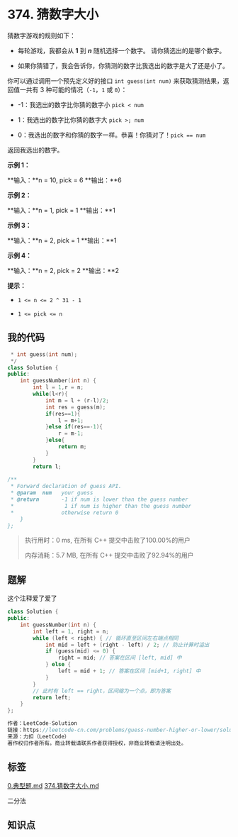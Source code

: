 # 374. 猜数字大小
猜数字游戏的规则如下：


- 每轮游戏，我都会从 **1** 到 <em>**n**</em> 随机选择一个数字。 请你猜选出的是哪个数字。

- 如果你猜错了，我会告诉你，你猜测的数字比我选出的数字是大了还是小了。


你可以通过调用一个预先定义好的接口 `int guess(int num)` 来获取猜测结果，返回值一共有 3 种可能的情况（`-1`，`1` 或 `0`）：


- -1：我选出的数字比你猜的数字小 `pick < num`

- 1：我选出的数字比你猜的数字大 `pick >; num`

- 0：我选出的数字和你猜的数字一样。恭喜！你猜对了！`pick == num`


返回我选出的数字。

 

**示例 1：**

**输入：**n = 10, pick = 6
**输出：**6


**示例 2：**

**输入：**n = 1, pick = 1
**输出：**1


**示例 3：**

**输入：**n = 2, pick = 1
**输出：**1


**示例 4：**

**输入：**n = 2, pick = 2
**输出：**2




**提示：**


- `1 <= n <= 2 ^ 31 - 1`

- `1 <= pick <= n`


## 我的代码

```c++
 * int guess(int num);
 */
class Solution {
public:
    int guessNumber(int n) {
        int l = 1,r = n;
        while(l<r){
            int m = l + (r-l)/2;
            int res = guess(m);
            if(res==1){
                l = m+1;
            }else if(res==-1){
                r = m-1;
            }else{
                return m;
            }
        }
        return l;
        
/** 
 * Forward declaration of guess API.
 * @param  num   your guess
 * @return       -1 if num is lower than the guess number
 *                1 if num is higher than the guess number
 *               otherwise return 0
    }
};
```
> 执行用时：0 ms, 在所有 C++ 提交中击败了100.00%的用户
>
> 内存消耗：5.7 MB, 在所有 C++ 提交中击败了92.94%的用户

## 题解

这个注释爱了爱了

```c++
class Solution {
public:
    int guessNumber(int n) {
        int left = 1, right = n;
        while (left < right) { // 循环直至区间左右端点相同
            int mid = left + (right - left) / 2; // 防止计算时溢出
            if (guess(mid) <= 0) {
                right = mid; // 答案在区间 [left, mid] 中
            } else {
                left = mid + 1; // 答案在区间 [mid+1, right] 中
            }
        }
        // 此时有 left == right，区间缩为一个点，即为答案
        return left;
    }
};

作者：LeetCode-Solution
链接：https://leetcode-cn.com/problems/guess-number-higher-or-lower/solution/cai-shu-zi-da-xiao-by-leetcode-solution-qdzu/
来源：力扣（LeetCode）
著作权归作者所有。商业转载请联系作者获得授权，非商业转载请注明出处。
```

## 标签
[0.典型题.md](0.典型题.md)
[374.猜数字大小.md](374.猜数字大小.md)

二分法

## 知识点
